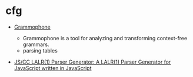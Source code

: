 # cfg

- [Grammophone](http://mdaines.github.io/grammophone/)
  - Grammophone is a tool for analyzing and transforming context-free grammars.
  - parsing tables

- [JS/CC LALR(1) Parser Generator: A LALR(1) Parser Generator for JavaScript written in JavaScript](http://jscc.brobston.com/)